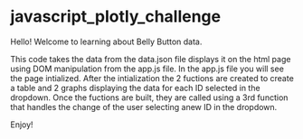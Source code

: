 # javascript_plotly_challenge
Hello! 
Welcome to learning about Belly Button data.

This code takes the data from the data.json file displays it on the html page using DOM manipulation from the app.js file. In the app.js file you will see the page intialized. After the intialization the 2 fuctions are created to create a table and 2 graphs displaying the data for each ID selected in the dropdown. Once the fuctions are built, they are called using a 3rd function that handles the change of the user selecting anew ID in the dropdown. 


Enjoy! 
